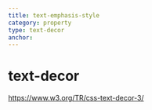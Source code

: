 ```yaml
---
title: text-emphasis-style
category: property
type: text-decor
anchor:
---
```


# text-decor

<https://www.w3.org/TR/css-text-decor-3/>
